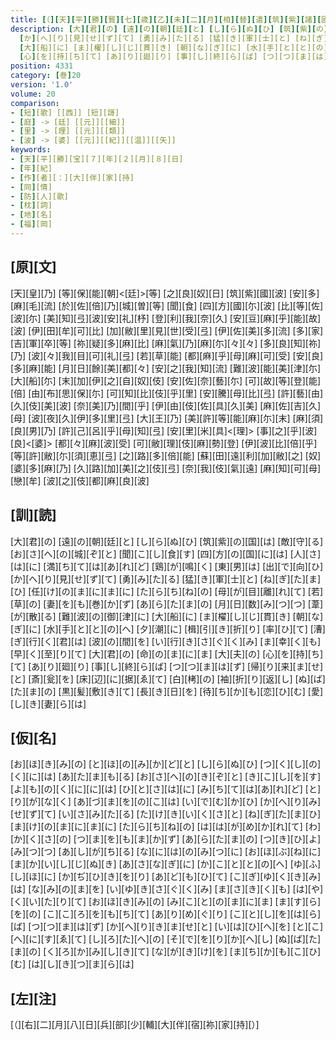 ```yaml
---
title: [（][天][平][勝][寳][七][歳][乙][未][二][月][相][替][遣][筑][紫][諸][國][防][人][等][歌][）][追][痛][防][人][悲][別][之][心][作][歌][一][首][[并][短][歌]]
description: [大][君][の] [遠][の][朝][廷][と] [し][ら][ぬ][ひ] [筑][紫][の][国][は] [敵][守][る] [お][さ][へ][の][城][ぞ][と] [聞][こ][し][食][す] [四][方][の][国][に][は] [人][さ][は][に] [満][ち][て][は][あ][れ][ど] [鶏][が][鳴][く] [東][男][は] [出][で][向][ひ]
  [か][へ][り][見][せ][ず][て] [勇][み][た][る] [猛][き][軍][士][と] [ね][ぎ][た][ま][ひ] [任][け][の][ま][に][ま][に] [た][ら][ち][ね][の] [母][が][目][離][れ][て] [若][草][の] [妻][を][も][巻][か][ず] [あ][ら][た][ま][の] [月][日][数][み][つ][つ] [葦][が][散][る] [難][波][の][御][津][に]
  [大][船][に] [ま][櫂][し][じ][貫][き] [朝][な][ぎ][に] [水][手][と][と][の][へ] [夕][潮][に] [楫][引][き][折][り] [率][ひ][て] [漕][ぎ][行][く][君][は] [波][の][間][を] [い][行][き][さ][ぐ][く][み] [ま][幸][く][も] [早][く][至][り][て] [大][君][の] [命][の][ま][に][ま] [大][夫][の]
  [心][を][持][ち][て] [あ][り][廻][り] [事][し][終][ら][ば] [つ][つ][ま][は][ず] [帰][り][来][ま][せ][と] [斎][瓮][を] [床][辺][に][据][ゑ][て] [白][栲][の] [袖][折][り][返][し] [ぬ][ば][た][ま][の] [黒][髪][敷][き][て] [長][き][日][を] [待][ち][か][も][恋][ひ][む] [愛][し][き][妻][ら][は]
position: 4331
category: [巻]20
version: '1.0'
volume: 20
comparison:
- [短][歌] [[西]] [短][謌]
- [庭] -> [廷] [[元]][[細]]
- [里] -> [理] [[元]][[類]]
- [波] -> [婆] [[元]][[紀]][[温]][[矢]]
keywords:
- [天][平][勝][宝][７][年][２][月][８][日]
- [年][紀]
- [作][者][：][大][伴][家][持]
- [同][情]
- [防][人][歌]
- [枕][詞]
- [地][名]
- [福][岡]
---
```


## [原][文]

[天][皇][乃] [等][保][能][朝]<[廷]>[等] [之][良][奴][日] [筑][紫][國][波] [安][多][麻][毛][流] [於][佐][倍][乃][城][曽][等] [聞][食] [四][方][國][尓][波] [比][等][佐][波][尓] [美][知][弖][波][安][礼][杼] [登][利][我][奈][久] [安][豆][麻][乎][能][故][波] [伊][田][牟][可][比] [加][敝][里][見][世][受][弖] [伊][佐][美][多][流] [多][家][吉][軍][卒][等] [祢][疑][多][麻][比] [麻][氣][乃][麻][尓][々][々] [多][良][知][祢][乃] [波][々][我][目][可][礼][弖] [若][草][能] [都][麻][乎][母][麻][可][受] [安][良][多][麻][能] [月][日][餘][美][都][々] [安][之][我][知][流] [難][波][能][美][津][尓] [大][船][尓] [末][加][伊][之][自][奴][伎] [安][佐][奈][藝][尓] [可][故][等][登][能][倍] [由][布][思][保][尓] [可][知][比][伎][乎][里] [安][騰][母][比][弖] [許][藝][由][久][伎][美][波] [奈][美][乃][間][乎] [伊][由][伎][佐][具][久][美] [麻][佐][吉][久][母] [波][夜][久][伊][多][里][弖] [大][王][乃] [美][許][等][能][麻][尓][末] [麻][須][良][男][乃] [許][己][呂][乎][母][知][弖] [安][里][米][具]<[理]> [事][之][乎][波][良]<[婆]> [都][々][麻][波][受] [可][敝][理][伎][麻][勢][登] [伊][波][比][倍][乎] [等][許][敝][尓][須][恵][弖] [之][路][多][倍][能] [蘇][田][遠][利][加][敝][之] [奴][婆][多][麻][乃] [久][路][加][美][之][伎][弖] [奈][我][伎][氣][遠] [麻][知][可][母][戀][牟] [波][之][伎][都][麻][良][波]

## [訓][読]

[大][君][の] [遠][の][朝][廷][と] [し][ら][ぬ][ひ] [筑][紫][の][国][は] [敵][守][る] [お][さ][へ][の][城][ぞ][と] [聞][こ][し][食][す] [四][方][の][国][に][は] [人][さ][は][に] [満][ち][て][は][あ][れ][ど] [鶏][が][鳴][く] [東][男][は] [出][で][向][ひ] [か][へ][り][見][せ][ず][て] [勇][み][た][る] [猛][き][軍][士][と] [ね][ぎ][た][ま][ひ] [任][け][の][ま][に][ま][に] [た][ら][ち][ね][の] [母][が][目][離][れ][て] [若][草][の] [妻][を][も][巻][か][ず] [あ][ら][た][ま][の] [月][日][数][み][つ][つ] [葦][が][散][る] [難][波][の][御][津][に] [大][船][に] [ま][櫂][し][じ][貫][き] [朝][な][ぎ][に] [水][手][と][と][の][へ] [夕][潮][に] [楫][引][き][折][り] [率][ひ][て] [漕][ぎ][行][く][君][は] [波][の][間][を] [い][行][き][さ][ぐ][く][み] [ま][幸][く][も] [早][く][至][り][て] [大][君][の] [命][の][ま][に][ま] [大][夫][の] [心][を][持][ち][て] [あ][り][廻][り] [事][し][終][ら][ば] [つ][つ][ま][は][ず] [帰][り][来][ま][せ][と] [斎][瓮][を] [床][辺][に][据][ゑ][て] [白][栲][の] [袖][折][り][返][し] [ぬ][ば][た][ま][の] [黒][髪][敷][き][て] [長][き][日][を] [待][ち][か][も][恋][ひ][む] [愛][し][き][妻][ら][は]

## [仮][名]

[お][ほ][き][み][の] [と][ほ][の][み][か][ど][と] [し][ら][ぬ][ひ] [つ][く][し][の][く][に][は] [あ][た][ま][も][る] [お][さ][へ][の][き][ぞ][と] [き][こ][し][を][す] [よ][も][の][く][に][に][は] [ひ][と][さ][は][に] [み][ち][て][は][あ][れ][ど] [と][り][が][な][く] [あ][づ][ま][を][の][こ][は] [い][で][む][か][ひ] [か][へ][り][み][せ][ず][て] [い][さ][み][た][る] [た][け][き][い][く][さ][と] [ね][ぎ][た][ま][ひ] [ま][け][の][ま][に][ま][に] [た][ら][ち][ね][の] [は][は][が][め][か][れ][て] [わ][か][く][さ][の] [つ][ま][を][も][ま][か][ず] [あ][ら][た][ま][の] [つ][き][ひ][よ][み][つ][つ] [あ][し][が][ち][る] [な][に][は][の][み][つ][に] [お][ほ][ぶ][ね][に] [ま][か][い][し][じ][ぬ][き] [あ][さ][な][ぎ][に] [か][こ][と][と][の][へ] [ゆ][ふ][し][ほ][に] [か][ぢ][ひ][き][を][り] [あ][ど][も][ひ][て] [こ][ぎ][ゆ][く][き][み][は] [な][み][の][ま][を] [い][ゆ][き][さ][ぐ][く][み] [ま][さ][き][く][も] [は][や][く][い][た][り][て] [お][ほ][き][み][の] [み][こ][と][の][ま][に][ま] [ま][す][ら][を][の] [こ][こ][ろ][を][も][ち][て] [あ][り][め][ぐ][り] [こ][と][し][を][は][ら][ば] [つ][つ][ま][は][ず] [か][へ][り][き][ま][せ][と] [い][は][ひ][へ][を] [と][こ][へ][に][す][ゑ][て] [し][ろ][た][へ][の] [そ][で][を][り][か][へ][し] [ぬ][ば][た][ま][の] [く][ろ][か][み][し][き][て] [な][が][き][け][を] [ま][ち][か][も][こ][ひ][む] [は][し][き][つ][ま][ら][は]

## [左][注]

[（][右][二][月][八][日][兵][部][少][輔][大][伴][宿][祢][家][持][）]
